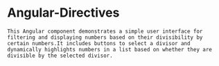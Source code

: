 # Angular-Directives
    This Angular component demonstrates a simple user interface for filtering and displaying numbers based on their divisibility by certain numbers.It includes buttons to select a divisor and dynamically highlights numbers in a list based on whether they are divisible by the selected divisor.
